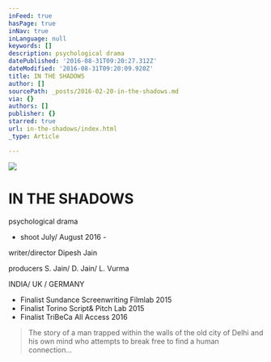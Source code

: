 ```yaml
---
inFeed: true
hasPage: true
inNav: true
inLanguage: null
keywords: []
description: psychological drama
datePublished: '2016-08-31T09:20:27.312Z'
dateModified: '2016-08-31T09:20:09.920Z'
title: IN THE SHADOWS
author: []
sourcePath: _posts/2016-02-20-in-the-shadows.md
via: {}
authors: []
publisher: {}
starred: true
url: in-the-shadows/index.html
_type: Article

---
```

![](https://the-grid-user-content.s3-us-west-2.amazonaws.com/971608d5-07b4-42fc-8e57-451e893f65c7.jpg)

# IN THE SHADOWS

psychological drama

- shoot July/ August 2016 - 

writer/director Dipesh Jain

producers S. Jain/ D. Jain/ L. Vurma

INDIA/ UK / GERMANY

* Finalist Sundance Screenwriting Filmlab 2015
* Finalist Torino Script& Pitch Lab 2015
* Finalist TriBeCa All Access 2016

> The story of a man trapped within the walls of the old city of Delhi and his own mind who attempts to break free to find a human connection...